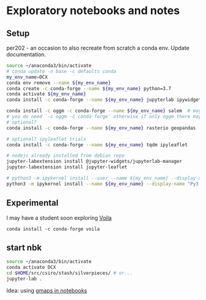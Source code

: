 # Exploratory notebooks and notes

## Setup

per202 - an occasion to also recreate from scratch a conda env. Update documentation.

```bash
source ~/anaconda3/bin/activate
# conda update -n base -c defaults conda
my_env_name=DCX
conda env remove --name ${my_env_name}
conda create -c conda-forge --name ${my_env_name} python=3.7
conda activate ${my_env_name}
conda install -c conda-forge --name ${my_env_name} jupyterlab ipywidgets jupyter requests xarray dask matplotlib netCDF4 pytest seaborn siphon 

conda install -c oggm -c conda-forge --name ${my_env_name} salem  # may be slow to install FYI. Be patient.
# you do need `-c oggm -c conda-forge` otherwise if only oggm there may be a unsatisfied dependency kerfuffle
# optional?
conda install -c conda-forge --name ${my_env_name} rasterio geopandas

# optional? ipyleaflet trials
conda install -c conda-forge --name ${my_env_name} tqdm ipyleaflet

# nodejs already installed from debian repo
jupyter-labextension install @jupyter-widgets/jupyterlab-manager
jupyter-labextension install jupyter-leaflet

# python3 -m ipykernel install --user --name ${my_env_name} --display-name "Py3 (DCX)"
python3 -m ipykernel install --name ${my_env_name} --display-name "Py3 (DCX)"
```

## Experimental

I may have a student soon exploring [Voila](https://github.com/QuantStack/voila) 

`conda install -c conda-forge voila`

## start nbk

```bash
source ~/anaconda3/bin/activate
conda activate DCX
cd $HOME/src/csiro/stash/silverpieces/ # or...
jupyter-lab .
```

Idea: using [gmaps in notebooks](https://jupyter-gmaps.readthedocs.io/en/latest/install.html#installing-jupyter-gmaps-for-jupyterlab)
